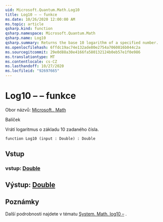 ```yaml
---
uid: Microsoft.Quantum.Math.Log10
title: Log10 – – funkce
ms.date: 10/26/2020 12:00:00 AM
ms.topic: article
qsharp.kind: function
qsharp.namespace: Microsoft.Quantum.Math
qsharp.name: Log10
qsharp.summary: Returns the base 10 logarithm of a specified number.
ms.openlocfilehash: 6ffdc19ac74e132ade80e2754a7060816b044c2a
ms.sourcegitcommit: 29e0d88a30e4166fa580132124b0eb57e1f0e986
ms.translationtype: MT
ms.contentlocale: cs-CZ
ms.lasthandoff: 10/27/2020
ms.locfileid: "92697665"
---
```

# <a name="log10-function"></a>Log10 – – funkce

Obor názvů: [Microsoft.. Math](xref:Microsoft.Quantum.Math)

Balíček [](https://nuget.org/packages/)


Vrátí logaritmus o základu 10 zadaného čísla.

```qsharp
function Log10 (input : Double) : Double
```


## <a name="input"></a>Vstup

### <a name="input--double"></a>vstup: [Double](xref:microsoft.quantum.lang-ref.double)





## <a name="output--double"></a>Výstup: [Double](xref:microsoft.quantum.lang-ref.double)



## <a name="remarks"></a>Poznámky

Další podrobnosti najdete v tématu [System. Math. log10 –](https://docs.microsoft.com/dotnet/api/system.math.log10) .